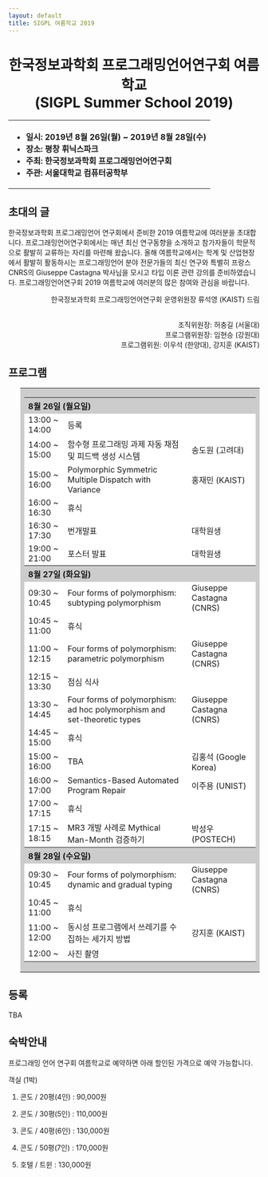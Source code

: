 ```yaml
---
layout: default
title: SIGPL 여름학교 2019
---
```


<h1>
<center>
한국정보과학회 프로그래밍언어연구회 여름학교
<br> (SIGPL Summer School 2019)
</center>
</h1>
<center><table><tbody><tr><th align="left">
<ul>
<li>
    일시: 2019년 8월 26일(월) ~ 2019년 8월 28일(수)
</li><li>
    장소: 평창 휘닉스파크
</li><li>
    주최: 한국정보과학회 프로그래밍언어연구회
</li><li>
    주관: 서울대학교 컴퓨터공학부
</li></ul>
</th></tr></tbody></table>
</center>

<h2>초대의 글</h2>

<p>
  한국정보과학회 프로그래밍언어 연구회에서 준비한 2019 여름학교에 여러분을 초대합니다. 프로그래밍언어연구회에서는 매년 최신 연구동향을 소개하고 참가자들이 학문적으로 활발히 교류하는 자리를 마련해 왔습니다. 올해 여름학교에서는 학계 및 산업현장에서 활발히 활동하시는 프로그래밍언어 분야 전문가들의 최신 연구와 특별히 프랑스 CNRS의 Giuseppe Castagna 박사님을 모시고 타입 이론 관련 강의를 준비하였습니다. 프로그래밍언어연구회 2019 여름학교에 여러분의 많은 참여와 관심을 바랍니다.
</p>

<p align="right">
한국정보과학회 프로그래밍언어연구회 운영위원장 류석영 (KAIST) 드림
</p>

<p align="right">
<br> 조직위원장: 허충길 (서울대)
<br> 프로그램위원장: 임현승 (강원대)
<br> 프로그램위원: 이우석 (한양대), 강지훈 (KAIST)

</p>

<h2>프로그램</h2>

<ul>
  <table border="0" cellspacing="0">
  <tbody><tr><td bgcolor="#cccccc">
  <table border="0" cellspacing="1pt">
<tbody>

  <tr><th colspan="3" align="left"> 8월 26일 (월요일)  </th></tr>

  <tr><td bgcolor="white">  13:00 ~ 14:00  </td><td bgcolor="white">  등록  </td><td bgcolor="white">   </td></tr>
  <tr><td bgcolor="white">  14:00 ~ 15:00  </td><td bgcolor="white">  함수형 프로그래밍 과제 자동 채점 및 피드백 생성 시스템  </td><td bgcolor="white">  송도원 (고려대)  </td></tr>
  <tr><td bgcolor="white">  15:00 ~ 16:00  </td><td bgcolor="white">  Polymorphic Symmetric Multiple Dispatch with Variance  </td><td bgcolor="white">  홍재민 (KAIST)  </td></tr>
  <tr><td bgcolor="white">  16:00 ~ 16:30  </td><td bgcolor="white">  휴식  </td><td bgcolor="white">   </td></tr>
  <tr><td bgcolor="white">  16:30 ~ 17:30  </td><td bgcolor="white">  번개발표  </td><td bgcolor="white">  대학원생  </td></tr>
  <tr><td bgcolor="white">  19:00 ~ 21:00  </td><td bgcolor="white">  포스터 발표  </td><td bgcolor="white">  대학원생  </td></tr>

<!-- <tr><td bgcolor="white">  13:00 ~ 14:00  </td><td bgcolor="white">  등록  </td><td bgcolor="white">   </td></tr> -->
<!-- <tr><td bgcolor="white">  14:00 ~ 15:00  </td><td bgcolor="white">  함수형 프로그래밍 과제 자동 채점 및 피드백 생성 시스템  </td><td bgcolor="white">  송도원 (고려대)  </td></tr> -->
<!-- <tr><td bgcolor="white">  15:00 ~ 16:00  </td><td bgcolor="white">  Polymorphic Symmetric Multiple Dispatch with Variance  </td><td bgcolor="white">  홍재민 (KAIST)  </td></tr> -->
<!-- <tr><td bgcolor="white">  16:00 ~ 16:30  </td><td bgcolor="white">  휴식  </td><td bgcolor="white">   </td></tr> -->
<!-- <tr><td bgcolor="white">  16:30 ~ 17:30  </td><td bgcolor="white">  TBA  </td><td bgcolor="white"> 김홍석 (Google Korea)  </td></tr> -->
<!-- <tr><td bgcolor="white">  19:00 ~ 21:00  </td><td bgcolor="white">  패널 (TBA)  </td><td bgcolor="white">    </td></tr> -->

  <tr><th colspan="3" align="left"> 8월 27일 (화요일)  </th></tr>

  <tr><td bgcolor="white">  09:30 ~ 10:45  </td><td bgcolor="white">  Four forms of polymorphism: subtyping polymorphism  </td><td bgcolor="white">  Giuseppe Castagna (CNRS)  </td></tr>
  <tr><td bgcolor="white">  10:45 ~ 11:00  </td><td bgcolor="white">  휴식  </td><td bgcolor="white">   </td></tr>
  <tr><td bgcolor="white">  11:00 ~ 12:15  </td><td bgcolor="white">  Four forms of polymorphism: parametric polymorphism  </td><td bgcolor="white">  Giuseppe Castagna (CNRS)  </td></tr>
  <tr><td bgcolor="white">  12:15 ~ 13:30  </td><td bgcolor="white">  점심 식사  </td><td bgcolor="white">   </td></tr>
  <tr><td bgcolor="white">  13:30 ~ 14:45  </td><td bgcolor="white">  Four forms of polymorphism: ad hoc polymorphism and set-theoretic types  </td><td bgcolor="white">  Giuseppe Castagna (CNRS)  </td></tr>
  <tr><td bgcolor="white">  14:45 ~ 15:00  </td><td bgcolor="white">  휴식  </td><td bgcolor="white">   </td></tr>
  <tr><td bgcolor="white">  15:00 ~ 16:00  </td><td bgcolor="white">  TBA  </td><td bgcolor="white">  김홍석 (Google Korea)  </td></tr>
  <tr><td bgcolor="white">  16:00 ~ 17:00  </td><td bgcolor="white">  Semantics-Based Automated Program Repair  </td><td bgcolor="white">  이주용 (UNIST)  </td></tr>
  <tr><td bgcolor="white">  17:00 ~ 17:15  </td><td bgcolor="white">  휴식  </td><td bgcolor="white">   </td></tr>
  <tr><td bgcolor="white">  17:15 ~ 18:15  </td><td bgcolor="white">  MR3 개발 사례로 Mythical Man-Month 검증하기  </td><td bgcolor="white">  박성우 (POSTECH)  </td></tr>

<!-- <tr><td bgcolor="white">  09:30 ~ 10:45  </td><td bgcolor="white">  TBA  </td><td bgcolor="white">  Giuseppe Castagna (CNRS)  </td></tr> -->
<!-- <tr><td bgcolor="white">  10:45 ~ 11:00  </td><td bgcolor="white">  휴식  </td><td bgcolor="white">   </td></tr> -->
<!-- <tr><td bgcolor="white">  11:00 ~ 12:15  </td><td bgcolor="white">  TBA  </td><td bgcolor="white">  Giuseppe Castagna (CNRS)  </td></tr> -->
<!-- <tr><td bgcolor="white">  12:15 ~ 14:00  </td><td bgcolor="white">  점심 식사  </td><td bgcolor="white">   </td></tr> -->
<!-- <tr><td bgcolor="white">  14:00 ~ 15:15  </td><td bgcolor="white">  TBA  </td><td bgcolor="white">  Giuseppe Castagna (CNRS)  </td></tr> -->
<!-- <tr><td bgcolor="white">  15:15 ~ 15:30  </td><td bgcolor="white">  휴식  </td><td bgcolor="white">   </td></tr> -->
<!-- <tr><td bgcolor="white">  15:30 ~ 16:30  </td><td bgcolor="white">  Semantics-Based Automated Program Repair  </td><td bgcolor="white">  이주용 (UNIST)  </td></tr> -->
<!-- <tr><td bgcolor="white">  16:30 ~ 16:45  </td><td bgcolor="white">  휴식  </td><td bgcolor="white">   </td></tr> -->
<!-- <tr><td bgcolor="white">  16:45 ~ 17:45  </td><td bgcolor="white">  MR3 개발 사례로 Mythical Man-Month 검증하기  </td><td bgcolor="white">  박성우 (POSTECH)  </td></tr> -->

  <tr><th colspan="3" align="left"> 8월 28일 (수요일)  </th></tr>

  <tr><td bgcolor="white">  09:30 ~ 10:45  </td><td bgcolor="white">  Four forms of polymorphism: dynamic and gradual typing  </td><td bgcolor="white">  Giuseppe Castagna (CNRS)  </td></tr>
  <tr><td bgcolor="white">  10:45 ~ 11:00  </td><td bgcolor="white">  휴식  </td><td bgcolor="white">   </td></tr>
  <tr><td bgcolor="white">  11:00 ~ 12:00  </td><td bgcolor="white">  동시성 프로그램에서 쓰레기를 수집하는 세가지 방법  </td><td bgcolor="white">  강지훈 (KAIST)  </td></tr>
  <tr><td bgcolor="white">  12:00 ~  </td><td bgcolor="white">  사진 촬영  </td><td bgcolor="white">   </td></tr>

<!-- <tr><td bgcolor="white">  09:30 ~ 10:45  </td><td bgcolor="white">  TBA  </td><td bgcolor="white">  Giuseppe Castagna (CNRS)  </td></tr> -->
<!-- <tr><td bgcolor="white">  10:45 ~ 11:00  </td><td bgcolor="white">  휴식  </td><td bgcolor="white">   </td></tr> -->
<!-- <tr><td bgcolor="white">  11:00 ~ 12:00  </td><td bgcolor="white">  동시성 프로그램에서 쓰레기를 수집하는 세가지 방법  </td><td bgcolor="white">  강지훈 (KAIST)  </td></tr> -->
<!-- <tr><td bgcolor="white">  12:00 ~  </td><td bgcolor="white">  사진 촬영  </td><td bgcolor="white">   </td></tr> -->

</tbody>
  </table></td></tr></tbody></table>
</ul>

## 등록

TBA
<!-- <ul> -->
<!--     <li> 사전등록 마감: 2월 15일(금요일) <s>2월 12일(화요일)</s> -->
<!--   </li><li> 등록 방법: <a href= "http://www.kiise.or.kr/conference/conf/044/" target="_blank"> <font color="red">등록 페이지</font> </a>를 통하여 등록할 수 있습니다. -->
<!-- <table border="1" bordercolor="#a0a0a0" cellspacing="0"> -->
<!-- <tbody><tr><th>&nbsp;</th><th>학생</th><th>일반</th></tr> -->
<!-- <tr align="center"><th>사전 등록 </th><td>80,000원</td><td>100,000원</td></tr> -->
<!-- <tr align="center"><th>현장 등록 </th><td>100,000원</td><td>120,000원</td></tr> -->
<!-- </tbody></table> -->
<!-- </li></ul> -->

## 숙박안내

프로그래밍 언어 연구회 여름학교로 예약하면 아래 할인된 가격으로 예약 가능합니다.

객실 (1박)

1) 콘도 / 20평(4인) : 90,000원

2) 콘도 / 30평(5인) : 110,000원

3) 콘도 / 40평(6인) : 130,000원

4) 콘도 / 50평(7인) : 170,000원

5) 호텔 / 트윈 : 130,000원


<!--

- 일자: 2019년 2월 18(월) – 20(수)
- 학회 장소: 경성대학교 제2누리생활관 비전홀
- 숙박 장소: 경성대학교 제1누리생활관
- 경성대 주소: 부산시 남구 수영로 309 (대연동)

#### 숙박 안내

경성대학교 누리생활관 (기숙사)는 2명이 숙박할 수 있도록 되어 있으며, 가격은 방을 기준으로 하고 있습니다 (1인이나 2인 모두 동일한 가격)

- 교내 숙박
  + 일반 사생실 (2인실) : 4만원/1박, 세면도구 제공 안하므로 각자 준비
  + 게스트룸 (2인실, 9개) : 5만5천원/1박, 침실(2인)+거실, 세면도구 제공
  + (예약완료) <s>게스트룸 (1인실, 2개) : 3만5천원/1박, 침실(1인)+거실, 세면도구 제공 </s>
  + 게스트룸 (4인실, 2개) : 6만원/1박, 온돌방+거실, 세면도구 제공

송금 금액: 사생실 (8만원), 게스트룸 2인실 (11만원), 게스트룸 4인실 (12만원)


- 교외 숙박
  + 호메르스호텔 (광안리, 1박기준) : 12만원~13만원(바닷가전망), 7만~8만원(바닷가 반대)
  + 해운대그랜드 호텔 (1박기준): 12만원, 15만원(비치뷰), 18만원, 21만원(스위트)

#### 숙박 예약

- 교내 숙박:  이메일로 예약 sbhk38641@ks.ac.kr (서봉환 조교)
  - 현금 결제만 가능하며, 2박 위주로 예약하기 바랍니다.
  - 계좌번호: 부산은행 101-2058-8132-01 (에금주: 소프트웨어학과 서봉환)
  - 문의 전화: 051-663-5140 (소프트웨어학과 사무실), 방학 중 오후 2시까지 근무
  - 송금 금액: 8만원 (사생실), 게스트룸 2인실 (11만원), 게스트룸 1인실 (7만원)
  - 숙박 영수증: 등록 데스크에서 영수증 발행
  - 이메일로 예약정보 제공:
    + 예약자 이름, 소속, 전화번호, 이메일 주소, 성별(남,여), 숙박인원(1인, 2인)
    + 숙박유형 선택 (사생실, 게스트룸 1인, 게스트룸 2인)
      * 학생들은 사생실을 선택해 주기 바랍니다.
    + 송금일 및 송금자 이름


- 교외 숙박
  + 호메르스호텔 (051-750-8000) : “경성대 프로그래밍언어연구회” 예약시 할인금액 적용
  + 해운대그랜드 호텔 예약: 전화로 학과 조교를 통해 예약하면 할인 금액 적용됨

## 식사

등록시 제공되는 식권 사용. 기숙사 건물 옆 1층에 식당이 있습니다. 학생용 1식 3,300원, 교직원용 1식 4,500원입니다. 교직원 식사는 점심때만 운영합니다.  학교 건너 골목에 카페 및 식당이 많이 있습니다.


## 경성대학교 오는 방법

- 기차-버스: 부산역에서 시내버스 1001, 1003, 40, 27번 (경성대 하차, 약 30분)
- 비행기(김해공항): 리무진 (해운대행 -> 남천동 하차 -> 지하철)
- 기차-택시: 부산역->경성대(20분), 노포동시외버스터미널->경성대(40분)
- 기차-지하철: 부산역 1호선 -> 서면역에서 2호선으로 환승, 경성대부경대역에서 하차 (6번, 4번 출구)
- 자가용 (등록데스크에서 주차증 발급):
   + 경부고속도로 -> 도시고속도로(부두방향) ->대연램프(광안리방향)에서 진출. 약 300m 직진하다가 오른쪽 옆길로 들어와서 경성대 후문(용소초등학교 맞은편)으로 진입, 진입 후 좌회전 -> 200m 직진 –> 우회전 후 200m 직진
   + 남해고속도로 -> 동서고가도로 -> 황령산 터널 지나서, 약 500m 직진 후 오른쪽 옆길로 들어와서 경성대 후문(용소초등학교 맞은편)으로 진입. 진입 후 좌회전 -> 200m 직진 –> 우회전 후 200m 직진

![map](map.png)
-->


<!-- <h2> 등록 </h2> -->

<!-- <ul> -->
<!--   <li> 사전등록 마감: 8월 14일(화요일) -->
<!--   </li><li> 등록 방법: <a href="http://www.kiise.or.kr/conference/conf/025/" target="_blank"><font color=red>등록  페이지</font></a>를 통하여 등록할 수 있습니다. -->
<!-- <table border="1" bordercolor="#a0a0a0" cellspacing="0"> -->
<!-- <tbody><tr><th>&nbsp;</th><th>학생</th><th>일반</th></tr> -->
<!-- <tr align="center"><th>사전 등록 </th><td>80,000원</td><td>100,000원</td></tr> -->
<!-- <tr align="center"><th>현장 등록 </th><td>100,000원</td><td>120,000원</td></tr> -->
<!-- </tbody></table> -->
<!-- </li></ul> -->

<!-- <h2> 숙박안내 </h2> -->

<!-- <ul> -->
<!-- <li>SIGPL에서 필요한 학생들에게 숙박비를 지원합니다. -->
<!-- <br>지원 자격은 숙박비를 받지 못한 대학원생으로 한정합니다. -->
<!-- <br>선정된 학생에게는 소속기관 여비규정에 따라 숙박비를 지급합니다. -->
<!-- <br>지원을 위해서는 지도교수 추천서가 필요하고, 이는 입력한 지도교수 이메일을 통해 받습니다. -->
<!-- <br>추후 숙박 영수증 및 소속기관 여비 규정을 제출해야 합니다. -->
<!-- </li> -->
<!-- <p><a href="https://goo.gl/forms/5COF0LERwSweqaIj2">지원하기</a></p> -->
<!-- 지원마감: 2018년 8월 13일 -->
<!-- </ul> -->
<!-- <br> -->

<!-- <ul> -->
<!--  동국대학교 주변 숙박 안내입니다.  충무로, 동대문 및 명동쪽에 호텔이 매우 많기 때문에 예약하시기는 어렵지 않으실 것으로 생각됩니다.  추천 호텔은 다음과 같으며, 2인기준 10만원 이내로 예약이 가능합니다. -->
<!--     <li> 티마크 호텔 명동 (02-2098-2000) -->
<!--       <a href="http://tmarkhotel.com/" target="_blank">홈페이지</a> -->
<!--         <br>서울특별시 중구 충무로 15 -->
<!--     </li> -->
<!--     <li> 스테이B 호텔 (02-2277-6300) -->
<!--       <a href="https://www.staybhotel.com/" target="_blank">홈페이지</a> -->
<!--         <br>서울특별시 중구 충무로 23-1 -->
<!--     </li> -->
<!--     </li> -->
<!--     <li> 써미트 호텔 (02-2285-0540) -->
<!--       <a href="http://www.summithotelseoul.com/" target="_blank">홈페이지</a> -->
<!--         <br>서울특별시 중구 장충단로 198 -->
<!--     </li> -->
<!--     </li> -->
<!--     <li> 호텔 도마 (02-2273-9603) -->
<!--       <a href="http://www.hoteldoma.com/" target="_blank">홈페이지</a> -->
<!--         <br>서울특별시 중구 퇴계로 216 -->
<!--     </li> -->
<!-- </ul> -->


<!-- <h2> 오시는길 </h2> -->
<!-- <ul> -->
<!-- <a href="https://cse.dongguk.edu/?page_id=790" target="_blank">동국대학교 찾아오시는 길</a> -->
<!-- </ul> -->
